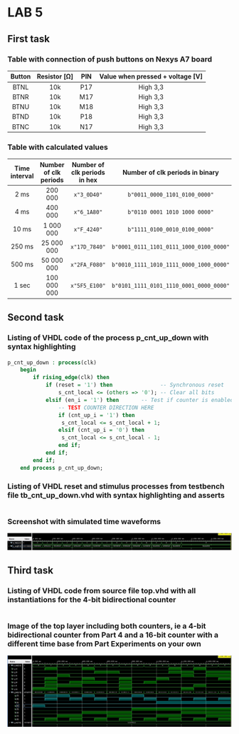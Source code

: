 # LAB 5

## First task

### Table with connection of push buttons on Nexys A7 board

| **Button** | **Resistor [Ω]** | **PIN** | **Value when pressed + voltage [V]** | 
| :-: | :-: | :-: | :-: |
| BTNL | 10k | P17 | High 3,3 |
| BTNR | 10k | M17 | High 3,3 |
| BTNU | 10k | M18 | High 3,3 |
| BTND | 10k | P18 | High 3,3 | 
| BTNC | 10k | N17 | High 3,3 |

### Table with calculated values

| **Time interval** | **Number of clk periods** | **Number of clk periods in hex** | **Number of clk periods in binary** |
| :-: | :-: | :-: | :-: |
| 2&nbsp;ms | 200 000 | `x"3_0D40"` | `b"0011_0000_1101_0100_0000"` |
| 4&nbsp;ms | 400 000 | `x"6_1A80"` | `b"0110 0001 1010 1000 0000"` |
| 10&nbsp;ms | 1 000 000 | `x"F_4240"` | `b"1111_0100_0010_0100_0000"` |
| 250&nbsp;ms | 25 000 000 | `x"17D_7840"` | `b"0001_0111_1101_0111_1000_0100_0000"` |
| 500&nbsp;ms | 50 000 000 | `x"2FA_F080"` | `b"0010_1111_1010_1111_0000_1000_0000"` |
| 1&nbsp;sec | 100 000 000 | `x"5F5_E100"` | `b"0101_1111_0101_1110_0001_0000_0000"` |

## Second task

### Listing of VHDL code of the process p_cnt_up_down with syntax highlighting

```vhdl
p_cnt_up_down : process(clk)
    begin
        if rising_edge(clk) then
            if (reset = '1') then               -- Synchronous reset
                s_cnt_local <= (others => '0'); -- Clear all bits
            elsif (en_i = '1') then       -- Test if counter is enabled
                -- TEST COUNTER DIRECTION HERE
                if (cnt_up_i = '1') then
                 s_cnt_local <= s_cnt_local + 1;
                elsif (cnt_up_i = '0') then
                 s_cnt_local <= s_cnt_local - 1;
                end if;
            end if;
        end if;
    end process p_cnt_up_down;
```

### Listing of VHDL reset and stimulus processes from testbench file tb_cnt_up_down.vhd with syntax highlighting and asserts

```vhdl

```

### Screenshot with simulated time waveforms

![simulated time waveforms](Images/waveforms1.JPG)

## Third task

### Listing of VHDL code from source file top.vhd with all instantiations for the 4-bit bidirectional counter

```vhdl

```

### Image of the top layer including both counters, ie a 4-bit bidirectional counter from Part 4 and a 16-bit counter with a different time base from Part Experiments on your own

![simulated time waveforms](Images/waveforms2.JPG)
